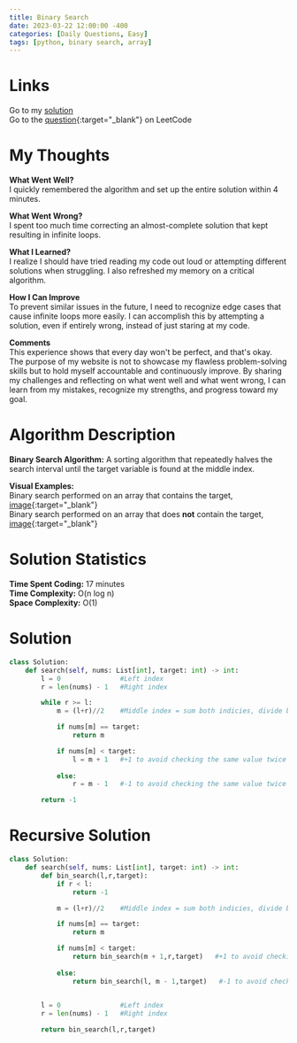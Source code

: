 ```yaml
---
title: Binary Search
date: 2023-03-22 12:00:00 -400
categories: [Daily Questions, Easy]
tags: [python, binary search, array]
---
```


# Links  

Go to my [solution](#solution)  
Go to the [question](https://leetcode.com/problems/binary-search/){:target="_blank"} on LeetCode  

# My Thoughts  

**What Went Well?**  
I quickly remembered the algorithm and set up the entire solution within 4 minutes.

**What Went Wrong?**  
I spent too much time correcting an almost-complete solution that kept resulting in infinite loops.

**What I Learned?**  
I realize I should have tried reading my code out loud or attempting different solutions when struggling. I also refreshed my memory on a critical algorithm.

**How I Can Improve**  
To prevent similar issues in the future, I need to recognize edge cases that cause infinite loops more easily. I can accomplish this by attempting a solution, even if entirely wrong, instead of just staring at my code. 

**Comments**  
This experience shows that every day won't be perfect, and that's okay. The purpose of my website is not to showcase my flawless problem-solving skills but to hold myself accountable and continuously improve. By sharing my challenges and reflecting on what went well and what went wrong, I can learn from my mistakes, recognize my strengths, and progress toward my goal.

# Algorithm Description

**Binary Search Algorithm:** A sorting algorithm that repeatedly halves the search interval until the target variable is found at the middle index.  

**Visual Examples:**  
Binary search performed on an array that contains the target, [image](https://ds1-iiith.vlabs.ac.in/exp/unsorted-arrays/binary-search/images/binary_search_stepwise.png){:target="_blank"}  
Binary search performed on an array that does **not** contain the target, [image](https://storage.googleapis.com/algodailyrandomassets/tutorials-optimized/binarySearch1.png){:target="_blank"}

# Solution Statistics  

**Time Spent Coding:** 17 minutes  
**Time Complexity:** O(n log n)  
**Space Complexity:** O(1)  

# Solution  

```python
class Solution:
    def search(self, nums: List[int], target: int) -> int:
        l = 0               #Left index
        r = len(nums) - 1   #Right index

        while r >= l:       
            m = (l+r)//2    #Middle index = sum both indicies, divide by 2, and floor the result

            if nums[m] == target:
                return m

            if nums[m] < target:
                l = m + 1   #+1 to avoid checking the same value twice and infinite looping
            
            else:
                r = m - 1   #-1 to avoid checking the same value twice and infinite looping

        return -1
```

# Recursive Solution  

```python
class Solution:
    def search(self, nums: List[int], target: int) -> int:
        def bin_search(l,r,target):
            if r < l:
                return -1       

            m = (l+r)//2    #Middle index = sum both indicies, divide by 2, and floor the result

            if nums[m] == target:
                return m

            if nums[m] < target:
                return bin_search(m + 1,r,target)   #+1 to avoid checking the same value twice and infinite looping
            
            else:
                return bin_search(l, m - 1,target)   #-1 to avoid checking the same value twice and infinite looping
                

        l = 0               #Left index
        r = len(nums) - 1   #Right index

        return bin_search(l,r,target)
```
